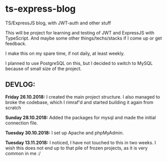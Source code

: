# ts-express-blog
TS/ExpressJS blog, with JWT-auth and other stuff

This will be project for learning and testing of JWT and ExpressJS with TypeScript. And maybe some other things/techs/stacks if I come up or get feedback.

I make this on my spare time, if not daily, at least weekly.

I planned to use PostgreSQL on this, but I decided to switch to MySQL because of small size of the project.

DEVLOG:
-
**Friday 26.10.2018:** I created the main project structure. I also managed to broke the codebase, which I rimraf'd and started building it again from scratch

**Sunday 28.10.2018:** Added the packages for mysql and made the initial connection file.

**Tuesday 30.10.2018:** I set up Apache and phpMyAdmin.

**Tuesday 13.11.2018:** I noticed, I have not touched to this in two weeks. I wish this does not end up to that pile of frozen projects, as it is very common in me :/

